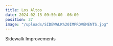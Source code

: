 ```yaml
---
title: Los Altos
date: 2024-02-15 09:50:00 -06:00
position: 37
image: "/uploads/SIDEWALK%20IMPROVEMENTS.jpg"
---
```


Sidewalk Improvements